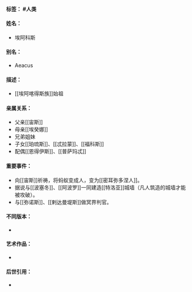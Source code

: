 #### 标签： #人类
#### 姓名：
- 埃阿科斯
#### 别名：
- Aeacus
#### 描述：
- [[埃阿喀得斯族]]始祖
#### 亲属关系：
- 父亲[[宙斯]]
- 母亲[[埃癸娜]]
- 兄弟姐妹
- 子女[[珀琉斯]]、[[忒拉蒙]]、[[福科斯]]
- 配偶[[恩得伊斯]]、[[普萨玛忒]]
#### 重要事件：
- 向[[宙斯]]祈祷，将蚂蚁变成人，变为[[密耳弥多涅人]]。
- 据说与[[波塞冬]]、[[阿波罗]]一同建造[[特洛亚]]城墙（凡人筑造的城墙才能被攻破）。
- 与[[弥诺斯]]、[[剌达曼堤斯]]做冥界判官。
#### 不同版本：
- 
#### 艺术作品：
- 
#### 后世引用：
- 